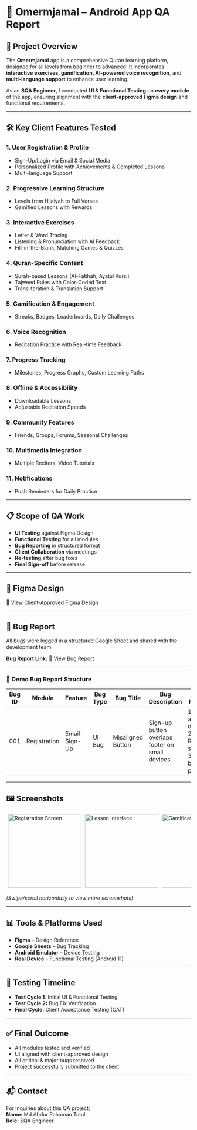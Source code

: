 # 📱 Omermjamal – Android App QA Report

## 📌 Project Overview
The **Omermjamal** app is a comprehensive Quran learning platform, designed for all levels from beginner to advanced. It incorporates **interactive exercises, gamification, AI-powered voice recognition**, and **multi-language support** to enhance user learning.

As an **SQA Engineer**, I conducted **UI & Functional Testing** on **every module** of the app, ensuring alignment with the **client-approved Figma design** and functional requirements.

---

## 🛠 Key Client Features Tested

### 1. User Registration & Profile
- Sign-Up/Login via Email & Social Media
- Personalized Profile with Achievements & Completed Lessons
- Multi-language Support

### 2. Progressive Learning Structure
- Levels from Hijaiyah to Full Verses
- Gamified Lessons with Rewards

### 3. Interactive Exercises
- Letter & Word Tracing
- Listening & Pronunciation with AI Feedback
- Fill-in-the-Blank, Matching Games & Quizzes

### 4. Quran-Specific Content
- Surah-based Lessons (Al-Fatihah, Ayatul Kursi)
- Tajweed Rules with Color-Coded Text
- Transliteration & Translation Support

### 5. Gamification & Engagement
- Streaks, Badges, Leaderboards, Daily Challenges

### 6. Voice Recognition
- Recitation Practice with Real-time Feedback

### 7. Progress Tracking
- Milestones, Progress Graphs, Custom Learning Paths

### 8. Offline & Accessibility
- Downloadable Lessons
- Adjustable Recitation Speeds

### 9. Community Features
- Friends, Groups, Forums, Seasonal Challenges

### 10. Multimedia Integration
- Multiple Reciters, Video Tutorials

### 11. Notifications
- Push Reminders for Daily Practice

---

## 📋 Scope of QA Work
- **UI Testing** against Figma Design
- **Functional Testing** for all modules
- **Bug Reporting** in structured format
- **Client Collaboration** via meetings
- **Re-testing** after bug fixes
- **Final Sign-off** before release

---

## 🎨 Figma Design
[🔗 View Client-Approved Figma Design](https://www.figma.com/design/rEfkxbGX6xnSWjCvNa08pL/Omermjamal-%7C%7C-Web_genious-%7C%7C-FO42774055FC8?node-id=24141-2428&t=aSLOG3KjRnC9Rxug-0)

---

## 🐞 Bug Report
All bugs were logged in a structured Google Sheet and shared with the development team.

**Bug Report Link:** [📄 View Bug Report](https://docs.google.com/spreadsheets/d/1fpaEGH6DULiYJzFtky_OmgiPzMXrb3Wn9O4O2TYbmj8/edit?usp=sharing)

---

### 📑 Demo Bug Report Structure
| Bug ID | Module | Feature | Bug Type | Bug Title | Bug Description | Steps to Reproduce | Actual Result | Expected Result | Issue Labels | Severity | Attachment | Dev Status | Tester | Tester Comment | Developer Comment | Re-testing | Date |
|--------|--------|---------|----------|-----------|-----------------|--------------------|---------------|-----------------|--------------|----------|------------|------------|--------|----------------|-------------------|------------|------|
| 001    | Registration | Email Sign-Up | UI Bug | Misaligned Button | Sign-up button overlaps footer on small devices | 1. Open app on 5" device <br> 2. Go to Registration screen <br> 3. Observe button position | Button overlaps footer | Button should be properly aligned above footer | UI, Mobile | Major | screenshot.png | Fixed | Tester Name | Verified in v1.0.1 | Corrected in layout | Yes | 2025-08-05 |

---

## 🖼 Screenshots

<div style="display: flex; overflow-x: auto; gap: 10px; padding: 5px; white-space: nowrap;">
    <img src="screenshots/screen1.png" alt="Registration Screen" width="200"/>
    <img src="screenshots/screen2.png" alt="Lesson Interface" width="200"/>
    <img src="screenshots/screen3.png" alt="Gamification Badges" width="200"/>
    <img src="screenshots/screen4.png" alt="Progress Tracker" width="200"/>
    <img src="screenshots/screen5.png" alt="Leaderboard" width="200"/>
    <img src="screenshots/screen6.png" alt="Voice Recognition" width="200"/>
</div>

*(Swipe/scroll horizontally to view more screenshots)*


---

## 📊 Tools & Platforms Used
- **Figma** – Design Reference
- **Google Sheets** – Bug Tracking
- **Android Emulator** – Device Testing
- **Real Device** – Functional Testing (Android 11)

---

## 📅 Testing Timeline
- **Test Cycle 1:** Initial UI & Functional Testing
- **Test Cycle 2:** Bug Fix Verification
- **Final Cycle:** Client Acceptance Testing (CAT)

---

## ✅ Final Outcome
- All modules tested and verified
- UI aligned with client-approved design
- All critical & major bugs resolved
- Project successfully submitted to the client

---

## 📬 Contact
For inquiries about this QA project:  
**Name:** Md Abdur Rahaman Tutul  
**Role:** SQA Engineer  
